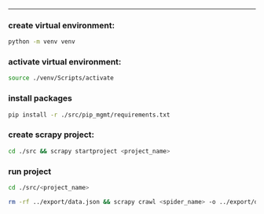 
---
### create virtual environment:
```bash
python -m venv venv  
```
### activate virtual environment:
```bash
source ./venv/Scripts/activate 
```
### install packages
```bash
pip install -r ./src/pip_mgmt/requirements.txt
```
### create scrapy project:
```bash
cd ./src && scrapy startproject <project_name>
```
### run project
```bash
cd ./src/<project_name>
```
```bash
rm -rf ../export/data.json && scrapy crawl <spider_name> -o ../export/data.json
```